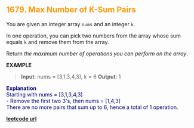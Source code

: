 <h2 style="color:#F90;">1679. Max Number of K-Sum Pairs</h2>

You are given an integer array `nums` and an integer `k`.

In one operation, you can pick two numbers from the array whose sum equals `k` and remove them from the array.

Return *the maximum number of operations you can perform on the array*.

**EXAMPLE**
>**Input**: nums = [3,1,3,4,3], k = 6
**Output**: 1

<p style="color:#007;">
<b>Explanation</b><br>
Starting with nums = [3,1,3,4,3]<br>
- Remove the first two 3's, then nums = [1,4,3]<br>
There are no more pairs that sum up to 6, hence a total of 1 operation.
</p>

**[leetcode url](https://leetcode.com/problems/max-number-of-k-sum-pairs/description)**
